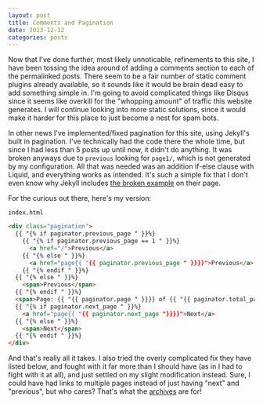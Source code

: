 ```yaml
---
layout: post
title: Comments and Pagination
date: 2013-12-12
categories: posts
---
```


Now that I've done further, most likely unnoticable, refinements to this site,
I have been tossing the idea around of adding a comments section to each of the
permalinked posts. There seem to be a fair number of static comment plugins
already available, so it sounds like it would be brain dead easy to add something
simple in. I'm going to avoid complicated things like Disqus since it seems
like overkill for the "whopping amount" of traffic this website generates. I
will continue looking into more static solutions, since it would make it harder
for this place to just become a nest for spam bots.

In other news I've implemented/fixed pagination for this site, using Jekyll's built in 
pagination. I've technically had the code there the whole time, but since I had less than 
5 posts up until now, it didn't do anything. It was broken anyways due to `previous`
looking for `page1/`, which is not generated by my configuration. All that was
needed was an addition if-else clause with Liquid, and everything works as
intended. It's such a simple fix that I don't even know why Jekyll includes [the
broken example][page] on their page.

For the curious out there, here's my version:

`index.html`

```html
<div class="pagination">
  {{ "{% if paginator.previous_page " }}%}
    {{ "{% if paginator.previous_page == 1 " }}%}
      <a href="/">Previous</a>
    {{ "{% else " }}%}
      <a href="page{{ "{{ paginator.previous_page " }}}}">Previous</a>
    {{ "{% endif " }}%}
  {{ "{% else " }}%}
    <span>Previous</span>
  {{ "{% endif " }}%}
  <span>Page: {{ "{{ paginator.page " }}}} of {{ "{{ paginator.total_pages " }}}}</span>
  {{ "{% if paginator.next_page " }}%}
    <a href="page{{ "{{ paginator.next_page "}}}}">Next</a>
  {{ "{% else " }}%}
    <span>Next</span>
  {{ "{% endif " }}%}
</div>
```

And that's really all it takes. I also tried the overly complicated fix they
have listed below, and fought with it far more than I should have (as in I had
to fight with it at all), and just settled on my slight modification instead.
Sure, I could have had links to multiple pages instead of just having "next"
and "previous", but who cares? That's what the [archives][archive] are for!

[page]: http://jekyllrb.com/docs/pagination/#render_the_paginated_posts
[archive]: /archive
